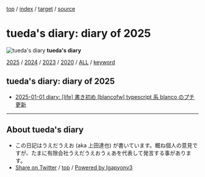 [top](../index.html) / [index](index.html) / [target](https://uedaueo.github.io/diary-of-tueda/2025/index.html) / [source](https://github.com/uedaueo/diary-of-tueda/blob/master/2025/index.src.md) 

tueda's diary: diary of 2025
=====================================================================================================
![tueda's diary](https://uedaueo.github.io/diary-of-tueda/images/furoduck.jpg "うえだうえお") **tueda's diary**

[2025](index.html)
/ [2024](../2024/index.html)
/ [2023](../2023/index.html)
/ [2020](../2020/index.html)
/ [ALL](../idxall.html)
 / [keyword](../keyword/index.html)

## tueda's diary: diary of 2025

* [2025-01-01 diary:  [life] 書き初め [blancofw] typescript 系 blanco のプチ更新](ig250101.01.html)


----------------------------------------------------------------------------------------------------

## About tueda's diary

* この日記はうえだうえお (aka 上田達也) が書いています。概ね個人の意見ですが、たまに有限会社うえだうえおうぇあを代表して発言する事があります。
* [Share on Twitter](https://twitter.com/intent/tweet?hashtags=tueda%2Cuedaueo&text=tueda%27s+diary%3A+diary+of+2025&url=https%3A%2F%2Fuedaueo.github.io%2Fdiary-of-tueda%2F2025%2Findex.html) / [top](../index.html) / [Powered by Igapyonv3](https://github.com/igapyon/igapyonv3)

